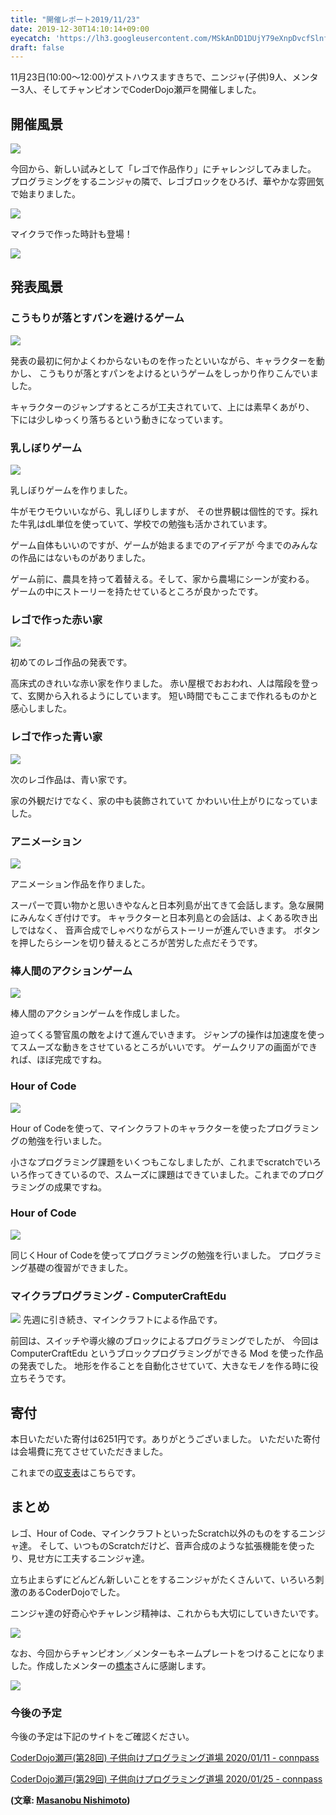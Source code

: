 ```yaml
---
title: "開催レポート2019/11/23"
date: 2019-12-30T14:10:14+09:00
eyecatch: 'https://lh3.googleusercontent.com/MSkAnDD1DUjY79eXnpDvcfSlnfRZkuKMtNMGfcwF1frbNk3I07QFwt_QaeEnn-t9XejPFE_zN2zLAi_84esNiEC3tYwHfneI3Lpm1rZ7ClUwP1kqQik7loSd8wV5nZbhlre-KjlhuzbgKqQz5Rm8wSqQDEyeDXoTybB6uyi17ScHarX7mtkx3HOeESixpfd4rGWi47LdLiVr5u2Z_rkAPhiUCSdIkVHN6s1DwhB-WmyvF02yClZOryBYe6flLQD9VMAy_W0RctJovOfQz53DMaqBqqClOyKx2J3kd0pl6LaBkIFLPJatejfmZUpNm1mfBKKmUc3QmioduQB9bcN3zRpLg_U6r5z-ZIYEL_0fMf8GaCTYqWnGoBCi4ngtsp0uMH8E6yX-uShmlQaSmF_rt3lwRKJVLl24TA05kXz9rLfl3JEfN4TC00sgEtPp7MKxGeeJETHfzilmz7PAFlgxvRrFSKO2xbRv6_WcDbgsjuURk0kLuHaqt6lddULyvxPH0mqlG3SRhNi_qWlqyBjD1tAT5YBrYV2qw5Up6FBN4B8zJETUnz9fYhYiZzixgdMYbbbJym596CIzyEukGieT7ZsVxQ74d0j9BE4tXcAOyqIVzImduo5uxw7QJTc99hKYYuB_tTu-SqgAk5qCGngLxaozN3_44hPSIh093JE-2t1wHPXlS6YwSi_yQ7DyS1xpRjgumfOTNgV5CtAe3AO3srDS6Z6gto7ojD26hz0zwZbRzEOs=w1200'
draft: false
---
```


11月23日(10:00～12:00)ゲストハウスますきちで、ニンジャ(子供)9人、メンター3人、そしてチャンピオンでCoderDojo瀬戸を開催しました。

## 開催風景

![](https://lh3.googleusercontent.com/di1Sqby0SpQ6TsGFXSi-AaaP-Zr-XBhxMBsBu3xHL6TeW2JxJSJoBAdWL3xJ0iy60iOiqrSef4LGZvSwK6y6lY7ZV4h2-WRLPc0CXPZIq9Ok3aOuHNhqMQMFEB7j2ob7h1OxguVZWM-agV_6crIm94iUTAL0quF_8MfU6TrdJRxnBeKtToj6n_TYZn6IWWpnwZ8aniOO1gfBa3CqUhrB7sTdO8870FBGUiXOH9-jA62FVz6IAAxzndBv4cSGN03qvXHrNApQuRN869jrsr9nwYx8LvzwoOPJZtGso_jKgpq40t8KDkACNTCEmD0C_TBVX9l5f0mEEbSBNn1KsOz-s6_8lLCHZR93LvB6RjQnAPxXdibvrt8O_m8bGS-OmM9n7A-2ydYnT06ORBkv1Twqa96IURmbKcQdQk6ogBUnStqBC7IyAh3Seb0W_QxyuvriCJfuxZXQ_dhOsMNuyV99K2fyKAOvp1TiKJhCXVxvc-S9HPmy1FOSWKXeOkARpU6ntHiuWxzrkq1OGny6AXx1PEMET85ASY4gKg0x4ynVi6XYippiHMhK6C29hYKklTxE8XfzcLz2i24ibftfnuRrlB9COGiCCBZPZBDo8CZHbeboDeGaap0LCm693Nfjba7MSqFAo7y96ll0Q-SxlcoRQeOrOx09sndiXZ7uAIGWr4V01JeH3dlPdEgJpiH6KBL6gFyO65bQQo3QA6F633xY8kTU_IJ2IwzCFse1RudIS0_stSHx=w600)

今回から、新しい試みとして「レゴで作品作り」にチャレンジしてみました。
プログラミングをするニンジャの隣で、レゴブロックをひろげ、華やかな雰囲気で始まりました。

![](https://lh3.googleusercontent.com/MXHvDwRCXPoD42OZbtdY4UcQe_UN317C4e3c1G58Fl8Tt3Q4YIawwnWMnO96BzzOH6LTtsWYANTds1w64gEB2ebwfpR_nOJHZq4oAqWTZRsczcLl1QtsPQHL7qWqkxe0VpMB7MQWzL5mq2t2o1I-6aMbqe15e8W-GArMA6oCi8GndN7eZkEh1DrRMnrNiAFm7E9nsnGQtM98frYyFAv662GUgJ7JbCSUO4rK49GO9W1-LSQpymgRL1EVvgKw2UZ_a2Nu6kMc0UQjAmvKeUQR7oZHL1yoDGeGao0bVvc_9uA_RdbxMaz6ovoHN0e_ZylNc2jqCVhif2iYonUaqzUuqkuWVvi-0w3z-WOKkfccb-TNBZb63zfOE6xmhZ3zmzw4lCNLn_vQ2SckM-cVSzUW-SJtjo-jbuZuhWtIhHol0knX2hUbWLTXhxqjqLSM7uCQWPa83BhWBPvUnxfrsw1JKBU4IHFBzFv0R71BURCb0KAvxwk9YI3NZVW39RoK1MwCLGg8v5YFG4oTf8tqctPwhINdaDH7Axm3BIiVr8eb4RQHfVkZfKCbCMNR6nieBV_rDxMINP_yR7qeUMt8q0hEwa0sm8XFA89kKc2Cl9AM52JngmdzRhdO_B6NE4dkAMimi4iuzCo0EM2gHybxIVewBsx2cH1IPOWfizaUIAY56d0OQtCB1XA8Zuws8mh1bYsUPDDBSs13UxCO5FHYicwbe47aHpNAfvZ4G9zx6lg-h5AXaNHz=w600)

マイクラで作った時計も登場！

![](https://lh3.googleusercontent.com/NtnJ_08TfCXswzXAWAz26Sb6CvC8Q1il0IPLlpE4NNWFVvmXsG_ZVQjFON0_iOLJpCmSbEd845Nehqi8qY7axI9O-uPXiIq90zTewCn6k32EUFD19qknyLyCCbuIEf_-Ax-8DqONl1HMTqqA6Uf5j5tvVx2-lHtIY0TP2U9_tezsgb-6MEZsjMrOjRqFFtKagj2yJEnbQUNexhwof0a1fvQNlWaQrONvLb1zURMR05gN4pBioe-sj1dlFj7bOUhwN9JdLRyWvU45m10HhK3JcDjO3qAfHPMWKMTxi4qq5PKuHxTzBvIyOzqeDwJF9s79cTrcH6lO-TBvOpSiO1rfU8vZMghuYJUdcUaL_PKDEYh9qFMAx46mGdwNm75da9Ch35yiZqr4TIeBamwCvBFWtFCmVPFc9v0591RLxuvC8dziJ2RwhQ1Dpm00voxGXnr4TYne-tdf8V_czo9j2keAKpQXqi5QU5IHLEu_pAWjkaW-rkTFkSYgsg6R0GfcWp7fpjIEyHTwjJ37qZZ1-ytnA-shN2Z1VfzePYvEv1NFMJrPQPz_W6G2ZKqDlMPeQPQK7Dm2mP-R7-dympuA2ewGfWMuhVrEe9-tx84pa44DfEIOPtCE_zUgRFwzLvtbp6YO5SjwSGyfBDzNysVOGm0JA1V6GkrCt78O0Ze4oyWJglqIpnJTHNddwDT1IQlBqWduKaLHNzs5SYrcw6Ex_ycH6xDRmdjDq7UXrE6ELKShYqgKAojr=w600)


## 発表風景

### こうもりが落とすパンを避けるゲーム
![](https://lh3.googleusercontent.com/8vCwUiFxoiYtwTjj_BjQd5J8N2Z_iaT0ZjOaeoQBIzbPlVCoJyVkRGoxyvWBTSaIbnATlvqIE-2suC107cAL-dbM0cuDddA_rNwmvzgz2gAnNC7X1q-9cwdwaWw-ghfdPny3Ue35DeoOkohtI9nq5u-Qa79ixmb0iT2UIz6JkOid0oek2UtsvM4nrBLwWJNM9LIoyAAb5tYDR71o1oVkarr3L-PN-ckkL_uGEuj8bLUoRHoMXYU4KzpbnGXCt58_7M7GejT0t7v3k8yHOVUSMyTyhJw4E5467moNw7DNVdzd4p-peUSa5-QKlMwSVSPEpb9-56Iy6Ui7tMoslRtbHAN_x1bhloWorP-oBmbsGKH81qlYpEOmPpBe9iHy2BEzmzG1Zi6gLM-zR9JPlhWIzYKKs8ixuF6NFV5Vsm8aR09daJNVUYDV8yPxVtmkHs5L3O6mFFXNEj4gRBNUVSU8m9muBE7KZbayMJGSNFxt2KFeY5dwMJSr7UzAI_TUQJPj5eMtkZtjWRQ8ztpLTGhzYsyNhvVq8Y57TZ1HuMDsim63QdOlAnB8jAxXoQyGUcgP4lutNnHWbuWdLx8cA2sYe-I_eHwdL5b4XS12L_F7H15qGcSgWpV5PJNIUCyCgpTki_J0C_2BTYIMKg8R8Wr5OCK0lib0dFnXjQcEg3gLvWCAw6s7hIO0bkeKudwIlpwFj4y8n3JwWYWca4_MAlFq3l-D_S7rssyEmSlKKl3JFZPWVQjN=w600)

発表の最初に何かよくわからないものを作ったといいながら、キャラクターを動かし、
こうもりが落とすパンをよけるというゲームをしっかり作りこんでいました。

キャラクターのジャンプするところが工夫されていて、上には素早くあがり、
下には少しゆっくり落ちるという動きになっています。

### 乳しぼりゲーム
![](https://lh3.googleusercontent.com/AWnYrFpT8H4Uk2tQZitZIIt405XIWll_qKM18o-3yL4uoEm1E_YB0IUXQ4X67nCCP6u4HFCbnB0Fmr5HVELFEZiv2j8fHj0Gl1XY1o6n-xKst68MFm5fRr6nDO3oAsoA8_B14zKAmRpn58kxuGd8UAgHFWQB-N_EJrPEoGU0ZGc_7h93Z8GZxMenNL0KFl6x6UbdwDAx-gpcm7roL_atMvJdT5dwYRxD7kNT0QF2o4dD_4FMX-EScbsOdz1KVcYI1G4qKForkpbdq-MhACBFDSvORbhkxH20ehs4ZLmysjR9F3owPHqXu3H_2ef7_DeBDZdsdE_pZsU4wwVwC6NVeZczE9D8VsmVcJatpj5oN8NdlhLCz6KawRn5CQxKnWwkdBi9n3-TtT4kiWBwxppP9HY15TUrX_CVElh3QLFrIpHYOzqXa57LagTaaFDy-QAVDOsLB3T8DOnCN7fhUrl5HPaxUdXzzwzeyEa5Ue9A85w64Gl9YNEb0FIiIq91o0sI0uQ04_XBg709PWgX9oZU9yqvD9tSyVur5DnRMbcT8bNHOe0WgioDl7Kq6Zh_PMsG88zQSorxK0DnNHg8iHjlj4ZNNQJxmkX7KED1uuT8boeIPZHkULcAAhAS7SnKRy3_FQNMERPhK1UuyugIUt1-rl5gxPDfF4owdEejZtul1EakgT-tdWpoJ37cuzIGC6c5qXFLiEF9jDslB0ZOeulXcYUEB6FtFiaOkL7gdO1p4bRE5Jeg=w600)

乳しぼりゲームを作りました。

牛がモウモウいいながら、乳しぼりしますが、
その世界観は個性的です。採れた牛乳はdL単位を使っていて、学校での勉強も活かされています。

ゲーム自体もいいのですが、ゲームが始まるまでのアイデアが
今までのみんなの作品にはないものがありました。

ゲーム前に、農具を持って着替える。そして、家から農場にシーンが変わる。
ゲームの中にストーリーを持たせているところが良かったです。

### レゴで作った赤い家
![](https://lh3.googleusercontent.com/btnWeZFSSjKKJRxSvKLBjAL_AzH4Fh9qd96YuAeCiJZVNTSesXL5MhJISeTnjhT07hEFA-FUopAJdjOq_kzImK-D16LRxXTSsBLtL1bt1Ts3ri5FIzw52nVBZezkHnv2-HU0XlM9U-5NBvse-O_vQ9AezLtEy0c9kormqAroqva8aKC_JHHbnU6vqji-1HvWf6Pk-swPdj1uLwNKXMG8KLbo2lzscXyoTRJEhrSELUEyncbcHGDPu3EnjUtdZNRWjqb9oXuTMUGsxWjtedBNQcCDPH3n4d-PzOD8IZ68L2uT2spQP4OlhFSE0sAhLYhbNDa1TzVmsMP2cnu-nJcsiG-xgqGSuMFhydgTVWUwz8hJf7dRAt9gmiK0FiA3-rYqSh6_hoRCKfIZybEjQDLg7I3lkdqj76K98PTyMgT5oXZyD8miTjfzPSm1HfZco0Pi1p86I3nwK4EVnwZ7DvydqBaREaGQU0uarzYXsMuu-NvVTUcxSQ0rPKuJliWwR2w0FB2DvhBvmRdef3ClFcUg_Efs6VED3aDbtTxzJeCoPNFnr_4MBSddnwlb1-Hipd7AXj6TVdSQKBig232J7FeLNMSo5qP8k4LAwroPAGg5YKrR5WE7uaIPyntLxbz5RYcV9sdRoS04yu6XCvleBvsTLlw3EG7_VvlRopf5DUlRyrjJ1L5vtFamtdbm_c0zemVR41UvnG02H2wxGMTiuonY_7gKT4CYDxyaY7uhEqBklsoOkuuI=w600)

初めてのレゴ作品の発表です。

高床式のきれいな赤い家を作りました。
赤い屋根でおおわれ、人は階段を登って、玄関から入れるようにしています。
短い時間でもここまで作れるものかと感心しました。

### レゴで作った青い家
![](https://lh3.googleusercontent.com/QwlEPqK0YE5iu7dlz5et0bRVDYmgVfhbQfDwYlb7P_UHyEHhwPPgcpTHMb5JQIVQl-kCjbVzdtJpYChRW89kne9CBXNzxPBrtF5PIizSf3k9vrCIbKg6Cf4snPugnLVWaj2rZWUJ8PphpNHxjorN_QzrqTnnv5A-heiTBNERyeMBKRkRyez5-n0G5k6Q5LdkbnxuVpO4zmnuOKc1WTa4FaAoLuNl0hoXwwEhXXH5ut1nIjKZbc7uR2rz_EpCK8JhkBL22qIhtKCEp8u1JHztd_-anYNhe4koarsykbNy1MA73LZOXC8gPYY-38exsfSR34uNGG-MH3Cr3XV7Srzojl8vfiWiB_jSpRVnxlL0ohgqmY1qzGsnkK_b0UHIJfd-B6hmBA2-WtULV7usKUIHpeDHCxN-d0f-ryBrPZWrakX7VrpeZkg1SSbS3qLp8_GmYaffA7a9RyjT2Lak-nFr4zMpc-Cs_TPi8mf8KL8nvbfjHllGYm3Y0zTdPurGKXZ5ZLNkUy38IdhaZFvvCpir6cFluAtD4UwnnTL8j-eFXw_J0jbPeQwcKgHNt68scBDJNkdB0acoct3lqvwyu7UEma0njTXp5iSMGeGVKKzmwCIKdKzbvk0RawLKp0kWPqxOwdtRoNZA_BV9Nk82NvLrlYR0OqsVgnWCWnavxfmWkpH-rZyS02xFqv1Yo9_kSwot7Gf_722eCbgkp6X9fk0fWsQ3eIiX6eU_-l9NLHL2AguSJcVU=w600)

次のレゴ作品は、青い家です。

家の外観だけでなく、家の中も装飾されていて
かわいい仕上がりになっていました。

### アニメーション
![](https://lh3.googleusercontent.com/WWUMYBkfB1ZKBbWFdDT0hIh4krnz9VpfzoX1iIBSRIBiAnFSBBIIy9L7ipM8GOyWy42OuuGYXtzkBA6Tch2-3JkecuEy_uHCFNu0aVh2IMcaufi5fp1ee4DqjFr0tr-t7o8SIMiJ6_iOo4_dUBDKoAOKXHq6qIGPn72ADJOQC2H6nBNYJ9GViV5BQwLxVeb4iVAX4V5G5dd3KPbwNkfysNWjKCv9MOECqBxdK07h9kjuX6aKYIo1QALxisTvMzB8dcSpfpessWrliJf42q72dG4WzeC-fSH_CX7gOBR4-6toGRcbvLxb47PtJbniqRERKEvBuR_CnWMTrs8hXb9RRoy5ZNfgZC9qHn48wGLmFBBDKDN7Dh4wRBBn-5QTtBAJidGUT5EjJzxHvodUCxIt3T063TRuon5bHTrUDxP9NiFFXTsMgwlGQC5fGgQJ1Om4ZMDcI3EaHfPEvhacy2k8bl8xJBn-P3_Q5ydYeHnQCOCL8_8lFLgd5iWo3od8MpkQlyF9G2PhvH4xBjZkCGQYMeko4zG8y2TdKxChrOpPTSq-VlBEodmbMt2xyYlOLXgJUPtKUsrdXoJwqEOF7boIhEtS9NPqZNMuXGZSRyJWkRPeYp-5rcSo6I3yAh5hUzpLSS6_kP5vrZz69-zwz52dRpTwPUFliUCqqIOB9gE1LFG-ADLD1NNWP5xKNfENuTr-cmIoVaNBaMd4YADCzrfT-OxoF8te_OkZBxMPQ-KKM1B3t_AC=w600)

アニメーション作品を作りました。

スーパーで買い物かと思いきやなんと日本列島が出てきて会話します。急な展開にみんなくぎ付けです。
キャラクターと日本列島との会話は、よくある吹き出しではなく、
音声合成でしゃべりながらストーリーが進んでいきます。
ボタンを押したらシーンを切り替えるところが苦労した点だそうです。

### 棒人間のアクションゲーム
![](https://lh3.googleusercontent.com/YWD5Ig9-Er_T2JY1yDzibB0q_ABu2S7L4BADULG7gaQQhaWa3hfxxiKmFR8Ie5Ae6RQ_vgK5XMmoQ-x1qQXD5YCiDLJhTyWrKEOuduwak8h6BKFbUUGrwG8ErRmzCn7_eE_9-m_caBvyGJYxr1-QSlGNNL6FG2q-eChwFEt2h3kkcycbGzhtWN8Bkm2Y433d_vJMl-KKPMsQ8VkFpdVzFF46rkjYG8XE2mH1twS-nLtLxPWxydohdB2hqkTBnDJ4Am0Hqasz0GXIvq47z6Ox-OLItyJ6CltZyoVeC0qGB4HXRrHC0ihx3HuKyi5p3rcX12pkfALxA4fGxbJyf7x-0btbbLZlGn2PycnEbj7G9Zo4mc7RiYOb3qm7AZJQKpiphafEtHgxTD1Hb6H4C0NyI2bwZnohQnkVDby63Tj3OtJyBVCeX8ducb6rnPAimMfipvLV_sFD9aD4-Ze0XFHKdd1F4RjXRqasQGgEZ39LG_ce25_M4OSzzqA78j7nksoYmFic_jW_VOEW39mPRXc6lpO1zvCurX2JcVygz22_IV15x4u9ibNzlDxj7DhP0f5Ms_CaJBdAbMGO62BfHChiAilRPm0yK6aHbl_6-epqEsfTLl24sYV9TCqb_uDoSh0_9VaOC7h769uJVQ2nbSgt7kH7h5PXPoYcG_PSpzv6G-Wf_kWegttCD_nQHic3sfzBp_RtAL6z4KAwLnmcLwScMwxreYBawmshsBZ-XjSZfUccGnyT=w600)

棒人間のアクションゲームを作成しました。

迫ってくる警官風の敵をよけて進んでいきます。
ジャンプの操作は加速度を使ってスムーズな動きをさせているところがいいです。
ゲームクリアの画面ができれば、ほぼ完成ですね。

### Hour of Code
![](https://lh3.googleusercontent.com/2kOd7VjoCqdxJ24bZhsyHty9A3hu7zdm91wXoEUYAgXvsYhr7y-kKEuP9nk_2tVKpdm9Hz3fSXVtEgLClRoaUVanz__iqj4cQYTecSiflrMVUU96H0gp2McE1NHpTSbfPJfFvkr78mq7f4Q0jJZ7CiVTzLUjvIBbPBprarLJKBY2IoQ1WXA-E3qgpA3CvUCRbq9ZLl4UZWy5_-G57YvBbgs7jNhyK7pNQCBOFuOgqVzqt6UCQZmEgkMqcFEhEQ6M-ICNqDZOVqxXhuL9Yu72VfJ0xFywB_mYgV9ZUjLOkEuX7ltSl45CqWzPLek8ybuS80Z5g2m6X1yeUNjRlVT-qZvvp693xj7mr-prDEO5gMEypDEjKWN3IBj_sSRWso-wfrNrUHj5l2e3gD59jncPIXYY3de-ysh2ygJt772N7nqha0hmQc_2aM2eT6mNJ2hxRHBdgZRukm6-41JIh4_bGI-Lhnq1xdOaak1peUGVdarxHgZQfU1CyCbtnXXO44MJlSkVQ7FaegTPKon4CNc0D6NhJ1kHh6bLVoPij9YPgenUuxQ5DA0lAq2TPAqEbY-DZoDfaZwvHXZlvyC6O8bXGcap6K8HJ1J6cZmv8x3lk4qO26miGS5GA_TjHNhFXCmefF_g-XT5MDvkxDdTdJa76IpNTZov659_vE4uG7eCbGNbzQXi6VFCy6GULFLJ6R9dru1VwGvfNoWaTfk3xyQS2znaqIDbScUmaZD-3hYyRrc-XIBw=w600)

Hour of Codeを使って、マインクラフトのキャラクターを使ったプログラミングの勉強を行いました。

小さなプログラミング課題をいくつもこなしましたが、これまでscratchでいろいろ作ってきているので、スムーズに課題はできていました。これまでのプログラミングの成果ですね。

### Hour of Code
![](https://lh3.googleusercontent.com/nPxRMvD78KtYp8LtmxBiNAESjcKSNIP3Ofm-PQPO2N4aiBFvxarvxoEZMdTegitBsP-lr5McyErqexuShy6KUo3Jz7vGbsAYg1GCYQCxYoeMloAnThsiC1BsXO9b8ktX5drBBC_ZeoLFH4aw9XKvrtM0LHpvhIGe88pGDXQ2Ltf0ZH6-TTMG-h1E50H5oZAGVChp163N6dwRHp9mPwXaKBMnWgFmoT4QYZCaJC_JYt0Ex9b9DrvDtoMvLQmaE4GM4c3hCL8l8guA-boIqcDJUZQ8m6KH8XJzBTeqtH5DfJA0w0LUNY-LMJS0hQYFjNu6Y8TsBDPBVydE8m912es6HpAsASvPwA2CotmcAtKSzREFujpbH0uxUJ2rgjTD9UcbtJ_j97NGq-M9Oa2PMH2fHWU_NvWWl4dAy2Y2jTGJpTIpzL0qFHSLqPT2mgYT9qLb7g9istu3nVeXkdr9RXW0aeSwtWYsGKERD1Hy3RdD7b-Qk4O7S09_RHBSlSOgYIEKAuDz3q9wkkVg0CPm2ynGFfebTPOa_jxoQkp1iVaJx8cgch2WceSCCqnoRdqeN-x-enTDNS6bu3CiPG6VrTyTtz6aubLcsjS8TNKwjElCar32_jiK5L6StK1Q4bfjNBr2TFSvQkMgYfiGwpUKphl4eVMQR6NBXmoWWplV1w025JglfC-TihHvtoC60FLQDXkGtBXdk32MJnMk16wEjs_-rCUBFXdgetAln5nlq-dv0mPj2dgv=w600)

同じくHour of Codeを使ってプログラミングの勉強を行いました。
プログラミング基礎の復習ができました。

### マイクラプログラミング - ComputerCraftEdu
![](https://lh3.googleusercontent.com/8j-orFdpelbPs0XrWfWXXo-Y1rLWe16O0WNeKOQELr2FB3CHgINMMATS1PVjBDiSM6fUGzRpcWLtBeqcYmgFN6TTBKEIzV0dkW7FribQ5xYetwSTTtf3NgclAxLYpK6LDUgh2euTZOJryj7Q0oiceDV3Dlsecz_udxWLgm9prFVMuowDXEcko84sNN0dzZ9lVJCT-88E4N2Uw_cBjOig97j4PU7gItaEWyZeBV8LtkWo0hA2_Evza1YT1yqOBq1zZp-SFB0HOwmhTSVeAjcggtW9BqU14agqKjZ0wm5a_6biOaokvg4ANHoz4JRkH6AD5rDLu_7ZEu2llyHb1HBkGa5zK-MYFfR4-FOzXscO4owf2m97AcZBYERDD3wLERvDymIe0veks7ZMlA8p-vGbEjM5XlRfJDYFy51p-UCVG14dC9Q5jm9kNzm59d_20d43KODl979w3hWkrDSsnvLC8cnd5iOrsU0apXEpVxejCdYy89i0-3MH1Jfz0Lk20NmIgcy8sm6YaSFrztosefja3_BJPGGNLr7WTv0QpH5Qln_CwtgNkEajeajXTyksGHINqSkgnlcpxLRdr1t_BTMTRhEfryc7K-DINCfXd_h8ZEQjqkz5_l1mltvKzeqgcLxQLjk9JvJ560eNfLNQlkNigs64Qve5DQdlA26ZNjFLkioOXGi6KQ6IfllraAdQFu24989SUPpOQLj0HBhllXNzTR2SQkYyAFhDlS71fwvvFQYw8UEx=w600)
先週に引き続き、マインクラフトによる作品です。

前回は、スイッチや導火線のブロックによるプログラミングでしたが、
今回は ComputerCraftEdu というブロックプログラミングができる Mod を使った作品の発表でした。
地形を作ることを自動化させていて、大きなモノを作る時に役立ちそうです。

## 寄付

本日いただいた寄付は6251円です。ありがとうございました。
いただいた寄付は会場費に充てさせていただきました。

これまでの[収支表](https://docs.google.com/spreadsheets/d/1pQosKjdfSGWIrTUNLzBFSYkmzDq2SbAu8xoIoF4tHyQ/edit?usp=sharing)はこちらです。

## まとめ
レゴ、Hour of Code、マインクラフトといったScratch以外のものをするニンジャ達。
そして、いつものScratchだけど、音声合成のような拡張機能を使ったり、見せ方に工夫するニンジャ達。

立ち止まらずにどんどん新しいことをするニンジャがたくさんいて、いろいろ刺激のあるCoderDojoでした。

ニンジャ達の好奇心やチャレンジ精神は、これからも大切にしていきたいです。

![](https://lh3.googleusercontent.com/MSkAnDD1DUjY79eXnpDvcfSlnfRZkuKMtNMGfcwF1frbNk3I07QFwt_QaeEnn-t9XejPFE_zN2zLAi_84esNiEC3tYwHfneI3Lpm1rZ7ClUwP1kqQik7loSd8wV5nZbhlre-KjlhuzbgKqQz5Rm8wSqQDEyeDXoTybB6uyi17ScHarX7mtkx3HOeESixpfd4rGWi47LdLiVr5u2Z_rkAPhiUCSdIkVHN6s1DwhB-WmyvF02yClZOryBYe6flLQD9VMAy_W0RctJovOfQz53DMaqBqqClOyKx2J3kd0pl6LaBkIFLPJatejfmZUpNm1mfBKKmUc3QmioduQB9bcN3zRpLg_U6r5z-ZIYEL_0fMf8GaCTYqWnGoBCi4ngtsp0uMH8E6yX-uShmlQaSmF_rt3lwRKJVLl24TA05kXz9rLfl3JEfN4TC00sgEtPp7MKxGeeJETHfzilmz7PAFlgxvRrFSKO2xbRv6_WcDbgsjuURk0kLuHaqt6lddULyvxPH0mqlG3SRhNi_qWlqyBjD1tAT5YBrYV2qw5Up6FBN4B8zJETUnz9fYhYiZzixgdMYbbbJym596CIzyEukGieT7ZsVxQ74d0j9BE4tXcAOyqIVzImduo5uxw7QJTc99hKYYuB_tTu-SqgAk5qCGngLxaozN3_44hPSIh093JE-2t1wHPXlS6YwSi_yQ7DyS1xpRjgumfOTNgV5CtAe3AO3srDS6Z6gto7ojD26hz0zwZbRzEOs=w600)

なお、今回からチャンピオン／メンターもネームプレートをつけることになりました。作成したメンターの[橋本](https://www.facebook.com/wataru.hasimoto1977)さんに感謝します。

![](https://lh3.googleusercontent.com/vjSp2vfLNkJVhGTA6dUekebj1YpY3RHUFZd6joWG0t_aZec_a7KTvYl-g4LGu2OFrYO9rmsYE56NivV7sFn6v99qHEzSUPHWu9v9KlH3A0t97oGpwveIh2qVwPsZqA8mfKdJGg5Qi4y87g6L80UQeaEZHlejKT3ademClXyjCjdaP34hnWxOc-oEi_IjdvG8TOkyaYYL8rdP3_fZj2vmrONBTK0vl97Sigl3acV7tKCMq9UCVwrQ18bCVl5lDKI0HMofrAaLAtXtBuDOxHsknMBcPnw7JQ34SNBGj-b6gQhHVl6jXnn55g8zjRQm1sbAs3VIfiWWstI-T06sCyAO_HjM9iCp-g7gIpkuKA3fLs1n_fwOC0-kBy4gclAN5oY_VtqLPoMBR48PZClAVrCxk-lirmXm-x27I0aPK4aG_ru1owRkTZiuZA7DmGAgT0URDn3QapgKPsK8l7TNWBcoXtsFnG90dXhatVyEXkfZkioPPUnu2URFlw3ETpy3hhOw6NfV0oDN1lh7mYOqYUIpZpbDux3IQojl16Jjc-pZ-MAR9QQG0fBg2hZ4F3e_05V5G_7Pal34xSIlBS3HC5_oiAPg2oTxasbXM1EX93MmJ3b2bggIfy5-Nk61TpEb0Wf55CslJ5Qc_rNqWY9jwjjeAHAqUT-XpgXWPJZUnlB2sBxMJUgWMHSu7qLoDHhelNZxukfn8P7mW27RsDLye9DnFyYutNeQu43jY2Y7nY6tABRrM48_=w600)

### 今後の予定

今後の予定は下記のサイトをご確認ください。

[CoderDojo瀬戸(第28回) 子供向けプログラミング道場 2020/01/11 - connpass](https://coderdojo-seto.connpass.com/event/159676/)

[CoderDojo瀬戸(第29回) 子供向けプログラミング道場 2020/01/25 - connpass](https://coderdojo-seto.connpass.com/event/159677/)

**(文章: [Masanobu Nishimoto](https://www.facebook.com/masanobu.nishimoto))**
